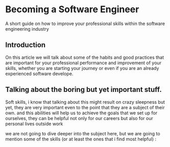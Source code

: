 # Becoming a Software Engineer

  A short guide on how to improve your professional skills within the software engineering industry

## Introduction
  
  On this article we will talk about some of the habits and good practices that are important for your professional performance and improvement of your skills, whether you are starting your journey or even if you are an already experienced software develope.
  
## Talking about the boring but yet important stuff.

  Soft skills, i know that talking about this might result on crazy sleepness but yet, they are very important even to the point that they are a subject of their own. and this abilities will help us to achieve the goals that we set up for ourselves, they can be helpful not only for our careers but also for our personal lives outside work
  
  we are not going to dive deeper into the subject here, but we are going to mention some of the skills (or at least the ones that i find most helpful) :
  
  
